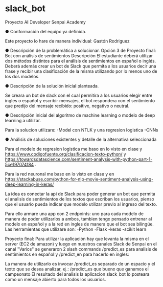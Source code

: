 # slack_bot
Proyecto AI Developer Senpai Academy

● Conformación del equipo ya definida.

  Este proyecto lo hare de manera individual: Gastón Rodriguez
  
● Descripción de la problemática a solucionar.
  Opción 3 de Proyecto final: Bot con análisis de sentimientos
  Descripción
  El estudiante deberá utilizar dos métodos distintos para el análisis de sentimientos en español o inglés. Deberá además crear un      bot de Slack que permita a los usuarios decir una frase y recibir una clasificación de la misma utilizando por lo menos uno de los dos modelos.
    
● Descripción de la solución inicial planteada.

Se creara un bot de slack con el cual permitira a los usuarios elegir entre ingles o español y escribir mensajes, el bot respondera con el sentimiento que predijo del mensaje recibido: positivo, negativo o neutral.

● Descripción inicial del algoritmo de machine learning o modelo de deep learning a
utilizar.

 Para la solucion utilizare:
  -Model con NTLK y una regresion logistica
  -CNNs

● Análisis de soluciones existentes y detalle de la alternativa seleccionada
  
  Para el modelo de regresion logistica me baso en lo visto en clase y https://www.codigofuente.org/clasificacion-texto-python/ y https://towardsdatascience.com/sentiment-analysis-with-python-part-1-5ce197074184 .
  
  Para la red neuronal me baso en lo visto en clase y en https://stackabuse.com/python-for-nlp-movie-sentiment-analysis-using-deep-learning-in-keras/ 
  
  
  La idea es conectar la api de Slack para poder generar un bot que permita el analisis de sentimientos de los textos que escriban los usuarios, pienso que el usuario pueda indicar que modelo utilizar previo al ingreso del texto.
  
  Para ello armare una app con 2 endpoints: uno para cada modelo de manera de poder utilizarlos a ambos, tambien tengo pensado entrenar al modelo en español y a la red en ingles de manera que el bot sea bilingüe.
Las herramientas que utilizare son:
  -Python
  -Flask
  -keras
  -scikit learn

  Proyecto final:
  Para utilizar la aplicación hay que levanta la misma en el server (EC2 de amazon) y luego en nuestros canales Slack de Senpai en el canal "Varios" se generaron 2 slash commands /predict_es para analisis de sentimientos en español y /predict_en para hacerlo en ingles:

  La manera de utilizarlo es invocar /predict_es separado de un espacio y el texto que se desea analizar, ej.: /predict_es que bueno que ganamos el campeonato 
  El resultado del analisis la aplicacion slack_bot lo posteara como un mensaje abierto para todos los usuarios.
